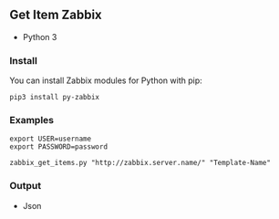## Get Item Zabbix ##

* Python 3

### Install ###
You can install Zabbix modules for Python with pip:

```
pip3 install py-zabbix
```

### Examples ###

```
export USER=username
export PASSWORD=password

zabbix_get_items.py "http://zabbix.server.name/" "Template-Name"
```

### Output ###
* Json
